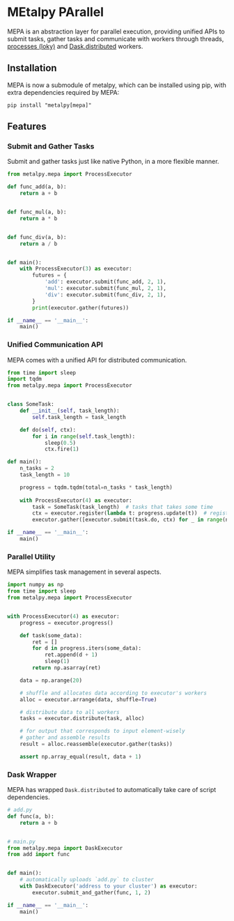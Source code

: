 MEtalpy PArallel
===========================

MEPA is an abstraction layer for parallel execution,
providing unified APIs to submit tasks, gather tasks and communicate with workers 
through threads, [processes (loky)](https://github.com/joblib/loky) and [Dask.distributed](https://github.com/dask/distributed) workers.

Installation
------------
MEPA is now a submodule of metalpy, which can be installed using pip,
with extra dependencies required by MEPA:

```console
pip install "metalpy[mepa]"
```

Features
--------
### Submit and Gather Tasks

Submit and gather tasks just like native Python, in a more flexible manner.

```python
from metalpy.mepa import ProcessExecutor

def func_add(a, b):
    return a + b


def func_mul(a, b):
    return a * b


def func_div(a, b):
    return a / b


def main():
    with ProcessExecutor(3) as executor:
        futures = {
            'add': executor.submit(func_add, 2, 1),
            'mul': executor.submit(func_mul, 2, 1),
            'div': executor.submit(func_div, 2, 1),
        }
        print(executor.gather(futures))

if __name__ == '__main__':
    main()
```

### Unified Communication API

MEPA comes with a unified API for distributed communication.

```python
from time import sleep
import tqdm
from metalpy.mepa import ProcessExecutor


class SomeTask:
    def __init__(self, task_length):
        self.task_length = task_length

    def do(self, ctx):
        for i in range(self.task_length):
            sleep(0.5)
            ctx.fire(1)

def main():
    n_tasks = 2
    task_length = 10

    progress = tqdm.tqdm(total=n_tasks * task_length)
    
    with ProcessExecutor(4) as executor:
        task = SomeTask(task_length)  # tasks that takes some time
        ctx = executor.register(lambda t: progress.update(t))  # register communication context
        executor.gather([executor.submit(task.do, ctx) for _ in range(n_tasks)])

if __name__ == '__main__':
    main()
```

### Parallel Utility

MEPA simplifies task management in several aspects.

```python
import numpy as np
from time import sleep
from metalpy.mepa import ProcessExecutor


with ProcessExecutor(4) as executor:
    progress = executor.progress()

    def task(some_data):
        ret = []
        for d in progress.iters(some_data):
            ret.append(d + 1)
            sleep(1)
        return np.asarray(ret)

    data = np.arange(20)

    # shuffle and allocates data according to executor's workers
    alloc = executor.arrange(data, shuffle=True)

    # distribute data to all workers
    tasks = executor.distribute(task, alloc)

    # for output that corresponds to input element-wisely
    # gather and assemble results
    result = alloc.reassemble(executor.gather(tasks))

    assert np.array_equal(result, data + 1)
```

### Dask Wrapper

MEPA has wrapped `Dask.distributed` to automatically take care of script dependencies.

```python
# add.py
def func(a, b):
    return a + b


# main.py
from metalpy.mepa import DaskExecutor
from add import func


def main():
    # automatically uploads `add.py` to cluster
    with DaskExecutor('address to your cluster') as executor:
        executor.submit_and_gather(func, 1, 2)

if __name__ == '__main__':
    main()
```
